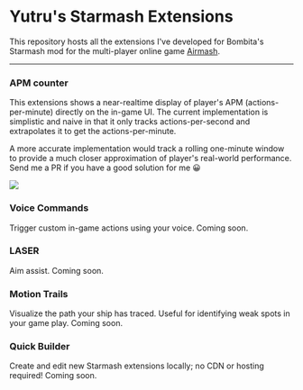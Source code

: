 # Yutru's Starmash Extensions

This repository hosts all the extensions I've developed for Bombita's Starmash mod for the multi-player online game [Airmash](https://airma.sh).

---

### APM counter

This extensions shows a near-realtime display of player's APM (actions-per-minute) directly on the in-game UI. The current implementation is simplistic and naive in that it only tracks actions-per-second and extrapolates it to get the actions-per-minute.

A more accurate implementation would track a rolling one-minute window to provide a much closer approximation of player's real-world performance. Send me a PR if you have a good solution for me 😀 

<img src="media/Demo of APM counter extension for Starmash.gif">


### Voice Commands
Trigger custom in-game actions using your voice.
Coming soon.


### LASER
Aim assist.
Coming soon.


### Motion Trails
Visualize the path your ship has traced. Useful for identifying weak spots in your game play.
Coming soon. 


### Quick Builder
Create and edit new Starmash extensions locally; no CDN or hosting required!
Coming soon. 
